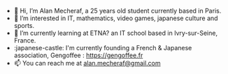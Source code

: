 - 👋 Hi, I’m Alan Mecheraf, a 25 years old student currently based in Paris.
- 👀 I’m interested in IT, mathematics, video games, japanese culture and sports.
- 🌱 I’m currently learning at ETNA? an IT school based in Ivry-sur-Seine, France.
- :japanese-castle: I'm currently founding a French & Japanese association, Gengoffee : https://gengoffee.fr
- 📫 You can reach me at alan.mecheraf@gmail.com

<!---
Mecheraf/Mecheraf is a ✨ special ✨ repository because its `README.md` (this file) appears on your GitHub profile.
You can click the Preview link to take a look at your changes.
--->
